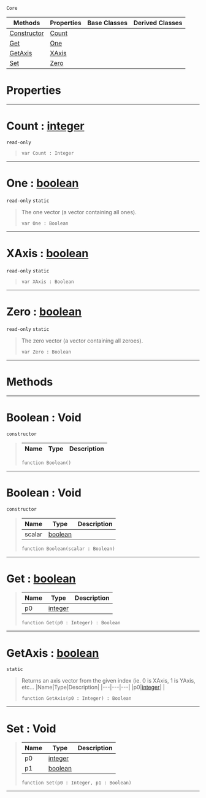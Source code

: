  `Core`

|Methods|Properties|Base Classes|Derived Classes|
|---|---|---|---|
|[ Constructor](https://github.com/zeroengineteam/ZeroDocs/blob/master/code_reference/nada_base_types/boolean.markdown#boolean-void)|[ Count](https://github.com/zeroengineteam/ZeroDocs/blob/master/code_reference/nada_base_types/boolean.markdown#count-zero-engine-docume)| | |
|[ Get](https://github.com/zeroengineteam/ZeroDocs/blob/master/code_reference/nada_base_types/boolean.markdown#get-zero-engine-document)|[ One](https://github.com/zeroengineteam/ZeroDocs/blob/master/code_reference/nada_base_types/boolean.markdown#one-zero-engine-document)| | |
|[ GetAxis](https://github.com/zeroengineteam/ZeroDocs/blob/master/code_reference/nada_base_types/boolean.markdown#getaxis-zero-engine-docu)|[ XAxis](https://github.com/zeroengineteam/ZeroDocs/blob/master/code_reference/nada_base_types/boolean.markdown#xaxis-zero-engine-docume)| | |
|[ Set](https://github.com/zeroengineteam/ZeroDocs/blob/master/code_reference/nada_base_types/boolean.markdown#set-void)|[ Zero](https://github.com/zeroengineteam/ZeroDocs/blob/master/code_reference/nada_base_types/boolean.markdown#zero-zero-engine-documen)| | |


 #  Properties


---  
 #  Count : [integer](https://github.com/zeroengineteam/ZeroDocs/blob/master/code_reference/nada_base_types/integer.markdown)

 `read-only`

> 
> ``` lang=cpp, name=Nada
> var Count : Integer


---  
 #  One : [boolean](https://github.com/zeroengineteam/ZeroDocs/blob/master/code_reference/nada_base_types/boolean.markdown)

 `read-only` `static`

> The one vector (a vector containing all ones).
> ``` lang=cpp, name=Nada
> var One : Boolean


---  
 #  XAxis : [boolean](https://github.com/zeroengineteam/ZeroDocs/blob/master/code_reference/nada_base_types/boolean.markdown)

 `read-only` `static`

> 
> ``` lang=cpp, name=Nada
> var XAxis : Boolean


---  
 #  Zero : [boolean](https://github.com/zeroengineteam/ZeroDocs/blob/master/code_reference/nada_base_types/boolean.markdown)

 `read-only` `static`

> The zero vector (a vector containing all zeroes).
> ``` lang=cpp, name=Nada
> var Zero : Boolean


---  
 #  Methods


---  
 #  Boolean : Void

 `constructor`

> 
> |Name|Type|Description|
> |---|---|---|
> ``` lang=cpp, name=Nada
> function Boolean()
> ``` 


---  
 #  Boolean : Void

 `constructor`

> 
> |Name|Type|Description|
> |---|---|---|
> |scalar|[boolean](https://github.com/zeroengineteam/ZeroDocs/blob/master/code_reference/nada_base_types/boolean.markdown)| |
> ``` lang=cpp, name=Nada
> function Boolean(scalar : Boolean)
> ``` 


---  
 #  Get : [boolean](https://github.com/zeroengineteam/ZeroDocs/blob/master/code_reference/nada_base_types/boolean.markdown)

> 
> |Name|Type|Description|
> |---|---|---|
> |p0|[integer](https://github.com/zeroengineteam/ZeroDocs/blob/master/code_reference/nada_base_types/integer.markdown)| |
> ``` lang=cpp, name=Nada
> function Get(p0 : Integer) : Boolean
> ``` 


---  
 #  GetAxis : [boolean](https://github.com/zeroengineteam/ZeroDocs/blob/master/code_reference/nada_base_types/boolean.markdown)

 `static`

> Returns an axis vector from the given index (ie. 0 is XAxis, 1 is YAxis, etc...
> |Name|Type|Description|
> |---|---|---|
> |p0|[integer](https://github.com/zeroengineteam/ZeroDocs/blob/master/code_reference/nada_base_types/integer.markdown)| |
> ``` lang=cpp, name=Nada
> function GetAxis(p0 : Integer) : Boolean
> ``` 


---  
 #  Set : Void

> 
> |Name|Type|Description|
> |---|---|---|
> |p0|[integer](https://github.com/zeroengineteam/ZeroDocs/blob/master/code_reference/nada_base_types/integer.markdown)| |
> |p1|[boolean](https://github.com/zeroengineteam/ZeroDocs/blob/master/code_reference/nada_base_types/boolean.markdown)| |
> ``` lang=cpp, name=Nada
> function Set(p0 : Integer, p1 : Boolean)
> ``` 


---  
 

 